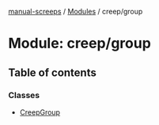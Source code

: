 [manual-screeps](../README.md) / [Modules](../modules.md) / creep/group

# Module: creep/group

## Table of contents

### Classes

- [CreepGroup](../classes/creep_group.creepgroup.md)
